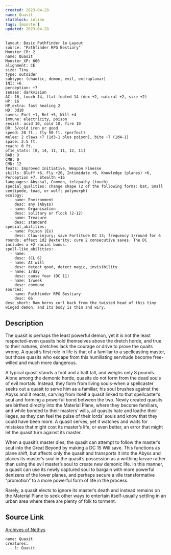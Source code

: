 ```yaml
---
created: 2023-04-28
name: Quasit
statblock: inline
tags: [monster]
updated: 2023-04-28
---
```

```statblock
layout: Basic Pathfinder 1e Layout
source: "Pathfinder RPG Bestiary"
Monster_CR: 2
name: Quasit
Monster_XP: 600
alignment: CE
size: Tiny
type: outsider
subtype: (chaotic, demon, evil, extraplanar)
INI: +6
perception: +7
senses: darkvision
AC: 16, touch 14, flat-footed 14 (dex +2, natural +2, size +2)
HP: 16
HP_extra: fast healing 2
HD: 3d10
saves: Fort +1, Ref +5, Will +4
immune: electricity, poison
resist: acid 10, cold 10, fire 10
DR: 5/cold iron or good
speed: 20 ft., fly 50 ft. (perfect)
melee: 2 claws +7 (1d3-1 plus poison), bite +7 (1d4-1)
space: 2.5 ft.
reach: 0 ft.
pf1e_stats: [8, 14, 11, 11, 12, 11]
BAB: 3
CMB: 0
CMD: 12
feats: Improved Initiative, Weapon Finesse
skills: Bluff +6, Fly +20, Intimidate +6, Knowledge (planes) +6, Perception +7, Stealth +16
languages: Abyssal, Common, telepathy (touch)
special_qualities: change shape (2 of the following forms: bat, Small centipede, toad, or wolf; polymorph)
ecology:
  - name: Environment
    desc: any (Abyss)
  - name: Organisation
    desc: solitary or flock (2-12)
  - name: Treasure
    desc: standard
special_abilities:
  - name: Poison (Ex)
    desc: Claw-injury; save Fortitude DC 13; frequency 1/round for 6 rounds; effect 1d2 Dexterity; cure 2 consecutive saves. The DC includes a +2 racial bonus.
spell-like_abilities:
  - name:
    desc: (CL 6)
  - name: At will
    desc: detect good, detect magic, invisibility
  - name: 1/day
    desc: cause fear (DC 11)
  - name: 1/week
    desc: commune
sources:
  - name: Pathfinder RPG Bestiary
    desc: 66
desc_short: Ram horns curl back from the twisted head of this tiny winged demon, and its body is thin and wiry.
```
## Description
The quasit is perhaps the least powerful demon, yet it is not the least respected-even quasits hold themselves above the dretch horde, and true to their natures, dretches lack the courage or drive to prove the quaits wrong. A quasit’s first role in life is that of a familiar to a spellcasting master, but those quasits who escape from this humiliating servitude become free-willed and much more dangerous.

A typical quasit stands a foot and a half tall, and weighs only 8 pounds. Alone among the demonic horde, quasits do not form from the dead souls of evil mortals. Instead, they form from living souls-when a spellcaster seeks out a quasit to serve him as a familiar, his soul brushes against the Abyss and it reacts, carving from itself a quasit linked to that spellcaster’s soul and forming a powerful bond between the two. Newly created quasits are birthed directly into the Material Plane, where they become familiars, and while bonded to their masters’ wills, all quasits hate and loathe their lieges, as they can feel the pulse of their lords’ souls and know that they could have been more. A quasit serves, yet it watches and waits for mistakes that might cost its master’s life, or even better, an error that might let the quasit turn against its master.

When a quasit’s master dies, the quasit can attempt to follow the master’s soul into the Great Beyond by making a DC 15 Will save. This functions as plane shift, but affects only the quasit and transports it into the Abyss and places its master’s soul in the quasit’s possession as a writhing larvae rather than using the evil master’s soul to create new demonic life. In this manner, a quasit can use its newly captured soul to bargain with more powerful denizens of the lower planes, and perhaps secure a vile transformative “promotion” to a more powerful form of life in the process.

Rarely, a quasit elects to ignore its master’s death and instead remains on the Material Plane to seek other ways to entertain itself-usually settling in an urban area where there are plenty of folk to torment.
## Source Link
[Archives of Nethys](https://aonprd.com/MonsterDisplay.aspx?ItemName=Quasit)
```encounter-table
name: Quasit
creatures:
  - 1: Quasit
```
